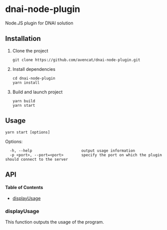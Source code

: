 # dnai-node-plugin

Node.JS plugin for DNAI solution

## Installation

  1) Clone the project  

      ```shell
      git clone https://github.com/avencat/dnai-node-plugin.git
      ```

  2) Install dependencies  

      ```shell
      cd dnai-node-plugin
      yarn install
      ```

  3) Build and launch project

      ```shell
      yarn build
      yarn start
      ```

## Usage

  `yarn start [options]`

  Options:

      -h, --help                      output usage information
      -p <port>, --port=<port>        specify the port on which the plugin should connect to the server

## API

<!-- Generated by documentation.js. Update this documentation by updating the source code. -->

#### Table of Contents

-   [displayUsage](#displayusage)

### displayUsage

This function outputs the usage of the program.
